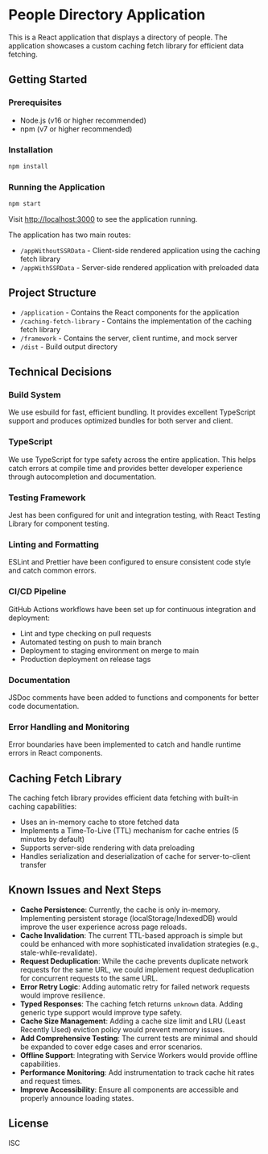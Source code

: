 # People Directory Application

This is a React application that displays a directory of people. The application showcases a custom caching fetch library for efficient data fetching.

## Getting Started

### Prerequisites

- Node.js (v16 or higher recommended)
- npm (v7 or higher recommended)

### Installation

```bash
npm install
```

### Running the Application

```bash
npm start
```

Visit [http://localhost:3000](http://localhost:3000) to see the application running.

The application has two main routes:

- `/appWithoutSSRData` - Client-side rendered application using the caching fetch library
- `/appWithSSRData` - Server-side rendered application with preloaded data

## Project Structure

- `/application` - Contains the React components for the application
- `/caching-fetch-library` - Contains the implementation of the caching fetch library
- `/framework` - Contains the server, client runtime, and mock server
- `/dist` - Build output directory

## Technical Decisions

### Build System

We use esbuild for fast, efficient bundling. It provides excellent TypeScript support and produces optimized bundles for both server and client.

### TypeScript

We use TypeScript for type safety across the entire application. This helps catch errors at compile time and provides better developer experience through autocompletion and documentation.

### Testing Framework

Jest has been configured for unit and integration testing, with React Testing Library for component testing.

### Linting and Formatting

ESLint and Prettier have been configured to ensure consistent code style and catch common errors.

### CI/CD Pipeline

GitHub Actions workflows have been set up for continuous integration and deployment:

- Lint and type checking on pull requests
- Automated testing on push to main branch
- Deployment to staging environment on merge to main
- Production deployment on release tags

### Documentation

JSDoc comments have been added to functions and components for better code documentation.

### Error Handling and Monitoring

Error boundaries have been implemented to catch and handle runtime errors in React components.

## Caching Fetch Library

The caching fetch library provides efficient data fetching with built-in caching capabilities:

- Uses an in-memory cache to store fetched data
- Implements a Time-To-Live (TTL) mechanism for cache entries (5 minutes by default)
- Supports server-side rendering with data preloading
- Handles serialization and deserialization of cache for server-to-client transfer

## Known Issues and Next Steps

- **Cache Persistence**: Currently, the cache is only in-memory. Implementing persistent storage (localStorage/IndexedDB) would improve the user experience across page reloads.
- **Cache Invalidation**: The current TTL-based approach is simple but could be enhanced with more sophisticated invalidation strategies (e.g., stale-while-revalidate).
- **Request Deduplication**: While the cache prevents duplicate network requests for the same URL, we could implement request deduplication for concurrent requests to the same URL.
- **Error Retry Logic**: Adding automatic retry for failed network requests would improve resilience.
- **Typed Responses**: The caching fetch returns `unknown` data. Adding generic type support would improve type safety.
- **Cache Size Management**: Adding a cache size limit and LRU (Least Recently Used) eviction policy would prevent memory issues.
- **Add Comprehensive Testing**: The current tests are minimal and should be expanded to cover edge cases and error scenarios.
- **Offline Support**: Integrating with Service Workers would provide offline capabilities.
- **Performance Monitoring**: Add instrumentation to track cache hit rates and request times.
- **Improve Accessibility**: Ensure all components are accessible and properly announce loading states.

## License

ISC
